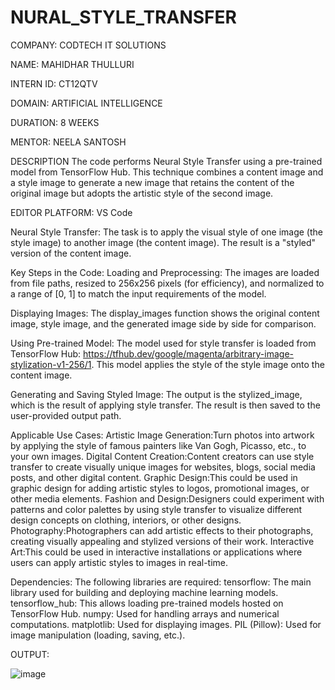 # NURAL_STYLE_TRANSFER

COMPANY: CODTECH IT SOLUTIONS

NAME:  MAHIDHAR THULLURI

INTERN ID: CT12QTV

DOMAIN: ARTIFICIAL INTELLIGENCE

DURATION: 8 WEEKS

MENTOR: NEELA SANTOSH

DESCRIPTION
The code performs Neural Style Transfer using a pre-trained model from TensorFlow Hub. This technique combines a content image and a style image to generate a new image that retains the content of the original image but adopts the artistic style of the second image.

EDITOR PLATFORM: VS Code

Neural Style Transfer: The task is to apply the visual style of one image (the style image) to another image (the content image). The result is a "styled" version of the content image.

Key Steps in the Code: Loading and Preprocessing: The images are loaded from file paths, resized to 256x256 pixels (for efficiency), and normalized to a range of [0, 1] to match the input requirements of the model.

Displaying Images: The display_images function shows the original content image, style image, and the generated image side by side for comparison.

Using Pre-trained Model: The model used for style transfer is loaded from TensorFlow Hub: https://tfhub.dev/google/magenta/arbitrary-image-stylization-v1-256/1. This model applies the style of the style image onto the content image.

Generating and Saving Styled Image: The output is the stylized_image, which is the result of applying style transfer. The result is then saved to the user-provided output path.

Applicable Use Cases: Artistic Image Generation:Turn photos into artwork by applying the style of famous painters like Van Gogh, Picasso, etc., to your own images. Digital Content Creation:Content creators can use style transfer to create visually unique images for websites, blogs, social media posts, and other digital content. Graphic Design:This could be used in graphic design for adding artistic styles to logos, promotional images, or other media elements. Fashion and Design:Designers could experiment with patterns and color palettes by using style transfer to visualize different design concepts on clothing, interiors, or other designs. Photography:Photographers can add artistic effects to their photographs, creating visually appealing and stylized versions of their work. Interactive Art:This could be used in interactive installations or applications where users can apply artistic styles to images in real-time.

Dependencies: The following libraries are required: tensorflow: The main library used for building and deploying machine learning models. tensorflow_hub: This allows loading pre-trained models hosted on TensorFlow Hub. numpy: Used for handling arrays and numerical computations. matplotlib: Used for displaying images. PIL (Pillow): Used for image manipulation (loading, saving, etc.).

OUTPUT:

![image](https://github.com/user-attachments/assets/f97b528d-6ed5-4e2b-8e97-7113c0552b3e)

